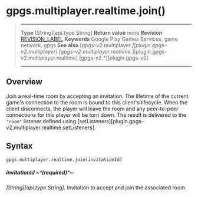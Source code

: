 # gpgs.multiplayer.realtime.join()

> --------------------- ------------------------------------------------------------------------------------------
> __Type__              [String][api.type.String]
> __Return value__      none
> __Revision__          [REVISION_LABEL](REVISION_URL)
> __Keywords__          Google Play Games Services, game network, gpgs
> __See also__          [gpgs-v2.multiplayer.*][plugin.gpgs-v2.multiplayer]
>                       [gpgs-v2.multiplayer.realtime.*][plugin.gpgs-v2.multiplayer.realtime]
>                       [gpgs-v2.*][plugin.gpgs-v2]
> --------------------- ------------------------------------------------------------------------------------------

## Overview

Join a real-time room by accepting an invitation. The lifetime of the current game's connection to the room is bound to this client's lifecycle. When the client disconnects, the player will leave the room and any peer-to-peer connections for this player will be torn down. The result is delivered to the `"room"` listener defined using [setListeners][plugin.gpgs-v2.multiplayer.realtime.setListeners].

## Syntax

	gpgs.multiplayer.realtime.join(invitationId)

##### invitationId ~^(required)^~
_[String][api.type.String]._ Invitation to accept and join the associated room.